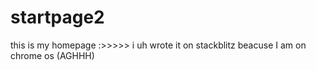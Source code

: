 # startpage2

this is my homepage :>>>>>
i uh wrote it on stackblitz beacuse I am on chrome os (AGHHH)
